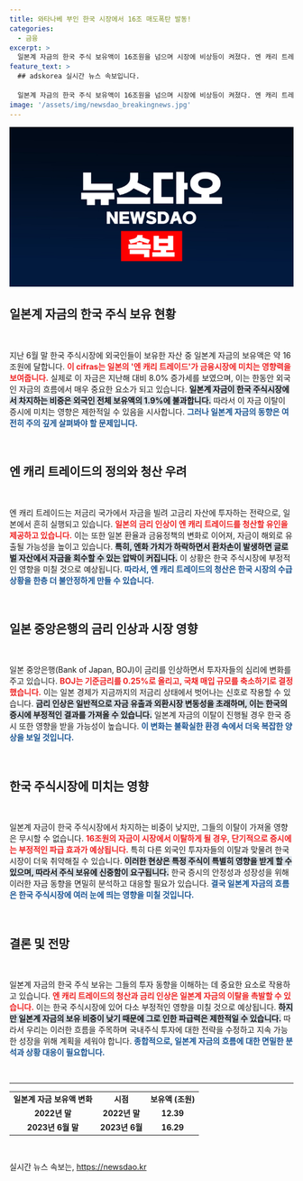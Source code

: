 ```yaml
---
title: 와타나베 부인 한국 시장에서 16조 매도폭탄 발동!
categories:
  - 금융
excerpt: >
  일본계 자금의 한국 주식 보유액이 16조원을 넘으며 시장에 비상등이 켜졌다. 엔 캐리 트레이드 청산 우려가 커지며 이탈 조짐이 나타나고 있어, 한국 증시의 운명이 위태롭게 흔들리고 있다.
feature_text: >
  ## adskorea 실시간 뉴스 속보입니다.

  일본계 자금의 한국 주식 보유액이 16조원을 넘으며 시장에 비상등이 켜졌다. 엔 캐리 트레이드 청산 우려가 커지며 이탈 조짐이 나타나고 있어, 한국 증시의 운명이 위태롭게 흔들리고 있다.
image: '/assets/img/newsdao_breakingnews.jpg'
---
```


<p><img src="/assets/img/newsdao_breakingnews.jpg" alt="adskorea 속보" /></p>

<h2 data-ke-size="size26">일본계 자금의 한국 주식 보유 현황</h2>

<p data-ke-size="size16">&nbsp;</p>

<p>지난 6월 말 한국 주식시장에 외국인들이 보유한 자산 중 일본계 자금의 보유액은 약 16조원에 달합니다. <b><span style="color: #ee2323;">이 cifras는 일본의 '엔 캐리 트레이드'가 금융시장에 미치는 영향력을 보여줍니다.</span></b> 실제로 이 자금은 지난해 대비 8.0% 증가세를 보였으며, 이는 한동안 외국인 자금의 흐름에서 매우 중요한 요소가 되고 있습니다. <b><span style="background-color: #21538527;">일본계 자금이 한국 주식시장에서 차지하는 비중은 외국인 전체 보유액의 1.9%에 불과합니다.</span></b> 따라서 이 자금 이탈이 증시에 미치는 영향은 제한적일 수 있음을 시사합니다. <b><span style="color: #1a5490;">그러나 일본계 자금의 동향은 여전히 주의 깊게 살펴봐야 할 문제입니다.</span></b></p>

<p data-ke-size="size16">&nbsp;</p>

<h2 data-ke-size="size26">엔 캐리 트레이드의 정의와 청산 우려</h2>

<p data-ke-size="size16">&nbsp;</p>

<p>엔 캐리 트레이드는 저금리 국가에서 자금을 빌려 고금리 자산에 투자하는 전략으로, 일본에서 흔히 실행되고 있습니다. <b><span style="color: #ee2323;">일본의 금리 인상이 엔 캐리 트레이드를 청산할 유인을 제공하고 있습니다.</span></b> 이는 또한 일본 환율과 금융정책의 변화로 이어져, 자금이 해외로 유출될 가능성을 높이고 있습니다. <b><span style="background-color: #21538527;">특히, 엔화 가치가 하락하면서 환차손이 발생하면 글로벌 자산에서 자금을 회수할 수 있는 압박이 커집니다.</span></b> 이 상황은 한국 주식시장에 부정적인 영향을 미칠 것으로 예상됩니다. <b><span style="color: #1a5490;">따라서, 엔 캐리 트레이드의 청산은 한국 시장의 수급 상황을 한층 더 불안정하게 만들 수 있습니다.</span></b></p>

<p data-ke-size="size16">&nbsp;</p>

<h2 data-ke-size="size26">일본 중앙은행의 금리 인상과 시장 영향</h2>

<p data-ke-size="size16">&nbsp;</p>

<p>일본 중앙은행(Bank of Japan, BOJ)이 금리를 인상하면서 투자자들의 심리에 변화를 주고 있습니다. <b><span style="color: #ee2323;">BOJ는 기준금리를 0.25%로 올리고, 국채 매입 규모를 축소하기로 결정했습니다.</span></b> 이는 일본 경제가 지금까지의 저금리 상태에서 벗어나는 신호로 작용할 수 있습니다. <b><span style="background-color: #21538527;">금리 인상은 일반적으로 자금 유출과 외환시장 변동성을 초래하며, 이는 한국의 증시에 부정적인 결과를 가져올 수 있습니다.</span></b> 일본계 자금의 이탈이 진행될 경우 한국 증시 또한 영향을 받을 가능성이 높습니다. <b><span style="color: #1a5490;">이 변화는 불확실한 환경 속에서 더욱 복잡한 양상을 보일 것입니다.</span></b></p>

<p data-ke-size="size16">&nbsp;</p>

<h2 data-ke-size="size26">한국 주식시장에 미치는 영향</h2>

<p data-ke-size="size16">&nbsp;</p>

<p>일본계 자금이 한국 주식시장에서 차지하는 비중이 낮지만, 그들의 이탈이 가져올 영향은 무시할 수 없습니다. <b><span style="color: #ee2323;">16조원의 자금이 시장에서 이탈하게 될 경우, 단기적으로 증시에는 부정적인 파급 효과가 예상됩니다.</span></b> 특히 다른 외국인 투자자들의 이탈과 맞물려 한국 시장이 더욱 취약해질 수 있습니다. <b><span style="background-color: #21538527;">이러한 현상은 특정 주식이 특별히 영향을 받게 할 수 있으며, 따라서 주식 보유에 신중함이 요구됩니다.</span></b> 한국 증시의 안정성과 성장성을 위해 이러한 자금 동향을 면밀히 분석하고 대응할 필요가 있습니다. <b><span style="color: #1a5490;">결국 일본계 자금의 흐름은 한국 주식시장에 여러 눈에 띄는 영향을 미칠 것입니다.</span></b></p>

<p data-ke-size="size16">&nbsp;</p>

<h2 data-ke-size="size26">결론 및 전망</h2>

<p data-ke-size="size16">&nbsp;</p>

<p>일본계 자금의 한국 주식 보유는 그들의 투자 동향을 이해하는 데 중요한 요소로 작용하고 있습니다. <b><span style="color: #ee2323;">엔 캐리 트레이드의 청산과 금리 인상은 일본계 자금의 이탈을 촉발할 수 있습니다.</span></b> 이는 한국 주식시장에 있어 다소 부정적인 영향을 미칠 것으로 예상됩니다. <b><span style="background-color: #21538527;">하지만 일본계 자금의 보유 비중이 낮기 때문에 그로 인한 파급력은 제한적일 수 있습니다.</span></b> 따라서 우리는 이러한 흐름을 주목하며 국내주식 투자에 대한 전략을 수정하고 지속 가능한 성장을 위해 계획을 세워야 합니다. <b><span style="color: #1a5490;">종합적으로, 일본계 자금의 흐름에 대한 면밀한 분석과 상황 대응이 필요합니다.</span></b></p>

<p data-ke-size="size16">&nbsp;</p>

<hr>

<table style="width: 100%; border-collapse: collapse;">
<tr>
<td style="text-align: center; height: 17px;"><b>일본계 자금 보유액 변화</b></td>
<td style="text-align: center; height: 17px;"><b>시점</b></td>
<td style="text-align: center; height: 17px;"><b>보유액 (조원)</b></td>
</tr>
<tr>
<td style="text-align: center; height: 17px;"><b>2022년 말</b></td>
<td style="text-align: center; height: 17px;"><b>2022년 말</b></td>
<td style="text-align: center; height: 17px;"><b>12.39</b></td>
</tr>
<tr>
<td style="text-align: center; height: 17px;"><b>2023년 6월 말</b></td>
<td style="text-align: center; height: 17px;"><b>2023년 6월</b></td>
<td style="text-align: center; height: 17px;"><b>16.29</b></td>
</tr>
</table> 

<p data-ke-size="size16">&nbsp;</p>
실시간 뉴스 속보는, <a href="https://newsdao.kr" rel="dofollow">https://newsdao.kr</a>


